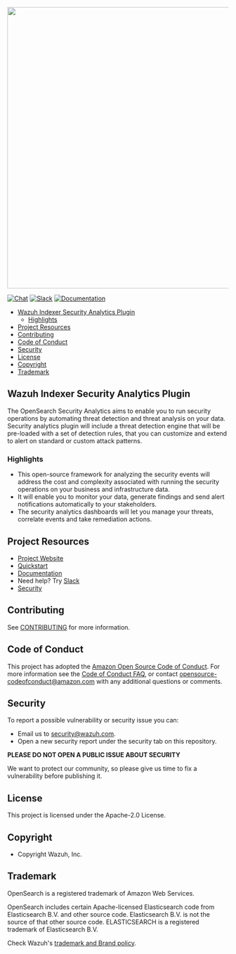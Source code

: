 <p align="center">
    <img width="640px" src="https://wazuh.com/brand-assets/Wazuh-Logo.svg"/>
</p>

[![Chat](https://img.shields.io/badge/chat-on%20forums-blue)](https://groups.google.com/forum/#!forum/wazuh)
[![Slack](https://img.shields.io/badge/slack-join-blue.svg)](https://wazuh.com/community/join-us-on-slack)
[![Documentation](https://img.shields.io/badge/documentation-reference-blue)](https://documentation.wazuh.com)


- [Wazuh Indexer Security Analytics Plugin](#wazuh-indexer-security-analytics-plugin)
  - [Highlights](#highlights)
- [Project Resources](#project-resources)
- [Contributing](#contributing)
- [Code of Conduct](#code-of-conduct)
- [Security](#security)
- [License](#license)
- [Copyright](#copyright)
- [Trademark](#trademark)

## Wazuh Indexer Security Analytics Plugin

The OpenSearch Security Analytics aims to enable you to run security operations by automating threat detection and threat analysis on your data. Security analytics plugin will include a threat detection engine that will be pre-loaded with a set of detection rules, that you can customize and extend to alert on standard or custom attack patterns.

### Highlights

* This open-source framework for analyzing the security events will address the cost and complexity associated with running the security operations on your business and infrastructure data.
* It will enable you to monitor your data, generate findings and send alert notifications automatically to your stakeholders.
* The security analytics dashboards will let you manage your threats, correlate events and take remediation actions.

## Project Resources

* [Project Website](https://wazuh.com)
* [Quickstart](https://documentation.wazuh.com/current/quickstart.html)
* [Documentation](https://documentation.wazuh.com)
* Need help? Try [Slack](https://wazuh.com/community/join-us-on-slack)
* [Security](SECURITY.md)


## Contributing

See [CONTRIBUTING](CONTRIBUTING.md#security-issue-notifications) for more information.

## Code of Conduct

This project has adopted the [Amazon Open Source Code of Conduct](CODE_OF_CONDUCT.md). For more information see the [Code of Conduct FAQ](https://aws.github.io/code-of-conduct-faq), or contact [opensource-codeofconduct@amazon.com](mailto:opensource-codeofconduct@amazon.com) with any additional questions or comments.

## Security

To report a possible vulnerability or security issue you can:
- Email us to security@wazuh.com.
- Open a new security report under the security tab on this repository.

**PLEASE DO NOT OPEN A PUBLIC ISSUE ABOUT SECURITY**

We want to protect our community, so please give us time to fix a vulnerability
before publishing it.

## License

This project is licensed under the Apache-2.0 License.

## Copyright

- Copyright Wazuh, Inc.

## Trademark

OpenSearch is a registered trademark of Amazon Web Services.

OpenSearch includes certain Apache-licensed Elasticsearch code from Elasticsearch B.V. and other source code. Elasticsearch B.V. is not the source of that other source code. ELASTICSEARCH is a registered trademark of Elasticsearch B.V.

Check Wazuh's [trademark and Brand policy](https://wazuh.com/trademark-and-brand-policy/).
